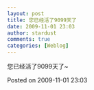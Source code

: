 ```yaml
---
layout: post
title: 您已经活了9099天了
date: 2009-11-01 23:03
author: stardust
comments: true
categories: [Weblog]
---
```

您已经活了9099天了~

Posted on 2009-11-01 23:03
